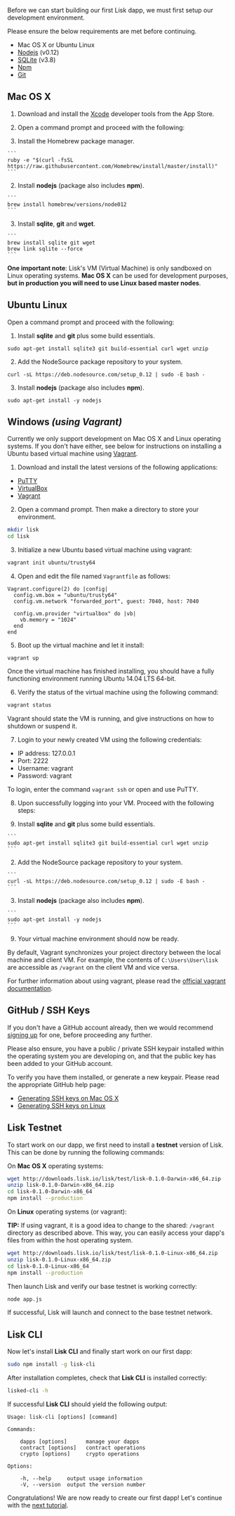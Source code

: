 Before we can start building our first Lisk dapp, we must first setup our development environment.

Please ensure the below requirements are met before continuing.

* Mac OS X or Ubuntu Linux
* [Nodejs](https://nodejs.org/dist/latest-v0.12.x/) (v0.12)
* [SQLite](https://www.sqlite.org/download.html) (v3.8)
* [Npm](https://www.npmjs.com/)
* [Git](http://www.git-scm.com/)

## Mac OS X

1. Download and install the [Xcode](https://developer.apple.com/xcode/) developer tools from the App Store.

2. Open a command prompt and proceed with the following:

  1. Install the Homebrew package manager.

    ```
    ruby -e "$(curl -fsSL https://raw.githubusercontent.com/Homebrew/install/master/install)"
    ```

  2. Install **nodejs** (package also includes **npm**).

    ```
    brew install homebrew/versions/node012
    ```

  3. Install **sqlite**, **git** and **wget**.

    ```
    brew install sqlite git wget
    brew link sqlite --force
    ```

**One important note**: Lisk's VM (Virtual Machine) is only sandboxed on Linux operating systems. **Mac OS X** can be used for development purposes, **but in production you will need to use Linux based master nodes**.

## Ubuntu Linux

Open a command prompt and proceed with the following:

1. Install **sqlite** and **git** plus some build essentials.

  ```
  sudo apt-get install sqlite3 git build-essential curl wget unzip
  ```

2. Add the NodeSource package repository to your system.

  ```
  curl -sL https://deb.nodesource.com/setup_0.12 | sudo -E bash -
  ```

3. Install **nodejs** (package also includes **npm**).

  ```
  sudo apt-get install -y nodejs
  ```

## Windows _(using Vagrant)_

Currently we only support development on Mac OS X and Linux operating systems. If you don't have either, see below for instructions on installing a Ubuntu based virtual machine using [Vagrant](https://www.vagrantup.com/).

1. Download and install the latest versions of the following applications:

  * [PuTTY](http://www.chiark.greenend.org.uk/~sgtatham/putty/download.html)
  * [VirtualBox](https://www.virtualbox.org/)
  * [Vagrant](https://www.vagrantup.com/)

2. Open a command prompt. Then make a directory to store your environment.

  ```sh
  mkdir lisk
  cd lisk
  ```

3. Initialize a new Ubuntu based virtual machine using vagrant:

  ```sh
  vagrant init ubuntu/trusty64
  ```

4. Open and edit the file named `Vagrantfile` as follows:

  ```
  Vagrant.configure(2) do |config|
    config.vm.box = "ubuntu/trusty64"
    config.vm.network "forwarded_port", guest: 7040, host: 7040

    config.vm.provider "virtualbox" do |vb|
      vb.memory = "1024"
    end
  end
  ```

5. Boot up the virtual machine and let it install:

 ```
 vagrant up
 ```

 Once the virtual machine has finished installing, you should have a fully functioning environment running Ubuntu 14.04 LTS 64-bit.

6. Verify the status of the virtual machine using the following command:

  ```sh
  vagrant status
  ```

  Vagrant should state the VM is running, and give instructions on how to shutdown or suspend it.

7. Login to your newly created VM using the following credentials:

  * IP address: 127.0.0.1
  * Port: 2222
  * Username: vagrant
  * Password: vagrant

 To login, enter the command `vagrant ssh` or open and use PuTTY.

8. Upon successfully logging into your VM. Proceed with the following steps:

  1. Install **sqlite** and **git** plus some build essentials.

    ```
    sudo apt-get install sqlite3 git build-essential curl wget unzip
    ```

  2. Add the NodeSource package repository to your system.

    ```
    curl -sL https://deb.nodesource.com/setup_0.12 | sudo -E bash -
    ```

  3. Install **nodejs** (package also includes **npm**).

    ```
    sudo apt-get install -y nodejs
    ```

9. Your virtual machine environment should now be ready.

By default, Vagrant synchronizes your project directory between the local machine and client VM. For example, the contents of ```C:\Users\User\lisk``` are accessible as ```/vagrant``` on the client VM and vice versa.

For further information about using vagrant, please read the [official vagrant documentation](https://docs.vagrantup.com/v2/).

## GitHub / SSH Keys

If you don't have a GitHub account already, then we would recommend [signing up](https://github.com/join) for one, before proceeding any further.

Please also ensure, you have a public / private SSH keypair installed within the operating system you are developing on, and that the public key has been added to your GitHub account.

To verify you have them installed, or generate a new keypair. Please read the appropriate GitHub help page:

* [Generating SSH keys on Mac OS X](https://help.github.com/articles/generating-ssh-keys/#platform-mac)
* [Generating SSH keys on Linux](https://help.github.com/articles/generating-ssh-keys/#platform-linux)

## Lisk Testnet

To start work on our dapp, we first need to install a **testnet** version of Lisk. This can be done by running the following commands:

On **Mac OS X** operating systems:

```sh
wget http://downloads.lisk.io/lisk/test/lisk-0.1.0-Darwin-x86_64.zip
unzip lisk-0.1.0-Darwin-x86_64.zip
cd lisk-0.1.0-Darwin-x86_64
npm install --production
```

On **Linux** operating systems (or vagrant):

**TIP:** If using vagrant, it is a good idea to change to the shared: `/vagrant` directory as described above. This way, you can easily access your dapp's files from within the host operating system.

```sh
wget http://downloads.lisk.io/lisk/test/lisk-0.1.0-Linux-x86_64.zip
unzip lisk-0.1.0-Linux-x86_64.zip
cd lisk-0.1.0-Linux-x86_64
npm install --production
```

Then launch Lisk and verify our base testnet is working correctly:

```sh
node app.js
```

If successful, Lisk will launch and connect to the base testnet network.

## Lisk CLI

Now let's install **Lisk CLI** and finally start work on our first dapp:

```sh
sudo npm install -g lisk-cli
```

After installation completes, check that **Lisk CLI** is installed correctly:

```sh
lisked-cli -h
```

If successful **Lisk CLI** should yield the following output:

```
Usage: lisk-cli [options] [command]

Commands:

    dapps [options]      manage your dapps
    contract [options]   contract operations
    crypto [options]     crypto operations

Options:

    -h, --help     output usage information
    -V, --version  output the version number
```

Congratulations! We are now ready to create our first dapp! Let's continue with the [next tutorial](BasicDapp.md).
